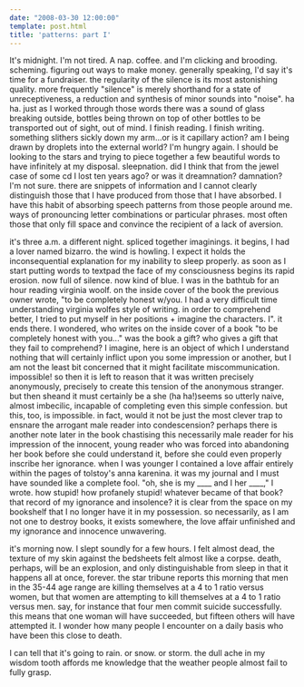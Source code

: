 ```yaml
---
date: "2008-03-30 12:00:00"
template: post.html
title: 'patterns: part I'
---
```


It's midnight. I'm not tired. A nap. coffee. and I'm clicking and brooding. scheming. figuring out ways to make money. generally speaking, I'd say it's time for a fundraiser. the regularity of the silence is its most astonishing quality. more frequently "silence" is merely shorthand for a state of unreceptiveness, a reduction and synthesis of minor sounds into "noise". ha ha. just as I worked through those words there was a sound of glass breaking outside, bottles being thrown on top of other bottles to be transported out of sight, out of mind. I finish reading. I finish writing. something slithers sickly down my arm...or is it capillary action? am I being drawn by droplets into the external world? I'm hungry again. I should be looking to the stars and trying to piece together a few beautiful words to have infinitely at my disposal. sleepnation. did I think that from the jewel case of some cd I lost ten years ago? or was it dreamnation? damnation? I'm not sure. there are snippets of information and I cannot clearly distinguish those that I have produced from those that I have absorbed. I have this habit of absorbing speech patterns from those people around me. ways of pronouncing letter combinations or particular phrases. most often those that only fill space and convince the recipient of a lack of aversion. 

it's three a.m. a different night. spliced together imaginings. it begins, I had a lover named bizarro. the wind is howling. I expect it holds the inconsequential explanation for my inability to sleep properly. as soon as I start putting words to textpad the face of my consciousness begins its rapid erosion. now full of silence. now kind of blue. I was in the bathtub for an hour reading virginia woolf. on the inside cover of the book the previous owner wrote, "to be completely honest w/you. I had a very difficult time understanding virginia wolfes style of writing. in order to comprehend better, I tried to put myself in her positions + imagine the characters. I". it ends there. I wondered, who writes on the inside cover of a book "to be completely honest with you..." was the book a gift? who gives a gift that they fail to comprehend? I imagine, here is an object of which I understand nothing that will certainly inflict upon you some impression or another, but I am not the least bit concerned that it might facilitate miscommunication. impossible! so then it is left to reason that it was written precisely anonymously, precisely to create this tension of the anonymous stranger. but then she­and it must certainly be a she (ha ha!)­seems so utterly naive, almost imbecilic, incapable of completing even this simple confession. but this, too, is impossible. in fact, would it not be just the most clever trap to ensnare the arrogant male reader into condescension? perhaps there is another note later in the book chastising this necessarily male reader for his impression of the innocent, young reader who was forced into abandoning her book before she could understand it, before she could even properly inscribe her ignorance. when I was younger I contained a love affair entirely within the pages of tolstoy's anna karenina. it was my journal and I must have sounded like a complete fool. "oh, she is my ____ and I her ____," I wrote. how stupid! how profanely stupid! whatever became of that book? that record of my ignorance and insolence? it is clear from the space on my bookshelf that I no longer have it in my possession. so necessarily, as I am not one to destroy books, it exists somewhere, the love affair unfinished and my ignorance and innocence unwavering. 

it's morning now. I slept soundly for a few hours. I felt almost dead, the texture of my skin against the bedsheets felt almost like a corpse. death, perhaps, will be an explosion, and only distinguishable from sleep in that it happens all at once, forever. the star tribune reports this morning that men in the 35-44 age range are killing themselves at a 4 to 1 ratio versus women, but that women are attempting to kill themselves at a 4 to 1 ratio versus men. say, for instance that four men commit suicide successfully. this means that one woman will have succeeded, but fifteen others will have attempted it. I wonder how many people I encounter on a daily basis who have been this close to death. 

I can tell that it's going to rain. or snow. or storm. the dull ache in my wisdom tooth affords me knowledge that the weather people almost fail to fully grasp.